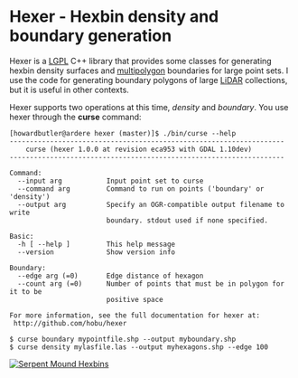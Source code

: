 # Hexer - Hexbin density and boundary generation

Hexer is a [LGPL] C++ library that provides some classes for generating 
hexbin density surfaces and [multipolygon] boundaries for large point sets. I use 
the code for generating boundary polygons of large [LiDAR] collections, but it is 
useful in other contexts.

Hexer supports two operations at this time, <i>density</i> and <i>boundary</i>. You 
use hexer through the <b>curse</b> command:

```
[howardbutler@ardere hexer (master)]$ ./bin/curse --help
--------------------------------------------------------------------
    curse (hexer 1.0.0 at revision eca953 with GDAL 1.10dev)
--------------------------------------------------------------------

Command:
  --input arg           Input point set to curse
  --command arg         Command to run on points ('boundary' or 'density')
  --output arg          Specify an OGR-compatible output filename to write
                        boundary. stdout used if none specified.

Basic:
  -h [ --help ]         This help message
  --version             Show version info

Boundary:
  --edge arg (=0)       Edge distance of hexagon
  --count arg (=0)      Number of points that must be in polygon for it to be
                        positive space

For more information, see the full documentation for hexer at:
 http://github.com/hobu/hexer
```

```
$ curse boundary mypointfile.shp --output myboundary.shp
$ curse density mylasfile.las --output myhexagons.shp --edge 100
```

<a href="http://a.tiles.mapbox.com/v3/hobu.serpent-mound.html#16.00/39.0346/-83.4353"><img src="https://github.com/hobu/hexer/raw/master/images/serpent.png?raw=true"  alt="Serpent Mound Hexbins" /></a>

[LGPL]: http://www.gnu.org/licenses/lgpl-2.1.html
[LiDAR]: https://en.wikipedia.org/wiki/LIDAR
[multipolygon]: http://en.wikipedia.org/wiki/Well-known_text

[map]: http://a.tiles.mapbox.com/v3/hobu.serpent-mound.html#16.00/39.0346/-83.4353

